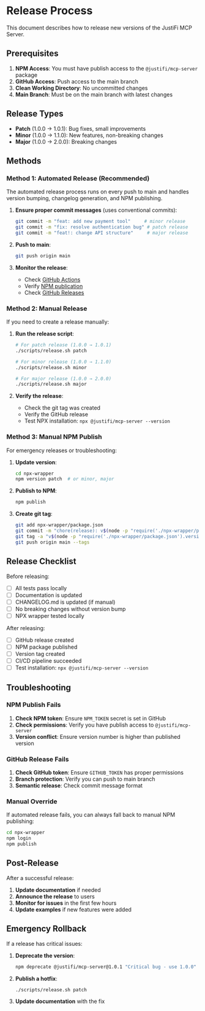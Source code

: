 # Release Process

This document describes how to release new versions of the JustiFi MCP Server.

## Prerequisites

1. **NPM Access**: You must have publish access to the `@justifi/mcp-server` package
2. **GitHub Access**: Push access to the main branch
3. **Clean Working Directory**: No uncommitted changes
4. **Main Branch**: Must be on the main branch with latest changes

## Release Types

- **Patch** (1.0.0 → 1.0.1): Bug fixes, small improvements
- **Minor** (1.0.0 → 1.1.0): New features, non-breaking changes
- **Major** (1.0.0 → 2.0.0): Breaking changes

## Methods

### Method 1: Automated Release (Recommended)

The automated release process runs on every push to main and handles version bumping, changelog generation, and NPM publishing.

1. **Ensure proper commit messages** (uses conventional commits):
   ```bash
   git commit -m "feat: add new payment tool"     # minor release
   git commit -m "fix: resolve authentication bug" # patch release
   git commit -m "feat!: change API structure"     # major release
   ```

2. **Push to main**:
   ```bash
   git push origin main
   ```

3. **Monitor the release**:
   - Check [GitHub Actions](https://github.com/justifi-tech/mcp-server/actions)
   - Verify [NPM publication](https://www.npmjs.com/package/@justifi/mcp-server)
   - Check [GitHub Releases](https://github.com/justifi-tech/mcp-server/releases)

### Method 2: Manual Release

If you need to create a release manually:

1. **Run the release script**:
   ```bash
   # For patch release (1.0.0 → 1.0.1)
   ./scripts/release.sh patch
   
   # For minor release (1.0.0 → 1.1.0)
   ./scripts/release.sh minor
   
   # For major release (1.0.0 → 2.0.0)
   ./scripts/release.sh major
   ```

2. **Verify the release**:
   - Check the git tag was created
   - Verify the GitHub release
   - Test NPX installation: `npx @justifi/mcp-server --version`

### Method 3: Manual NPM Publish

For emergency releases or troubleshooting:

1. **Update version**:
   ```bash
   cd npx-wrapper
   npm version patch  # or minor, major
   ```

2. **Publish to NPM**:
   ```bash
   npm publish
   ```

3. **Create git tag**:
   ```bash
   git add npx-wrapper/package.json
   git commit -m "chore(release): v$(node -p "require('./npx-wrapper/package.json').version")"
   git tag -a "v$(node -p "require('./npx-wrapper/package.json').version")" -m "Release v$(node -p "require('./npx-wrapper/package.json').version")"
   git push origin main --tags
   ```

## Release Checklist

Before releasing:

- [ ] All tests pass locally
- [ ] Documentation is updated
- [ ] CHANGELOG.md is updated (if manual)
- [ ] No breaking changes without version bump
- [ ] NPX wrapper tested locally

After releasing:

- [ ] GitHub release created
- [ ] NPM package published
- [ ] Version tag created
- [ ] CI/CD pipeline succeeded
- [ ] Test installation: `npx @justifi/mcp-server --version`

## Troubleshooting

### NPM Publish Fails

1. **Check NPM token**: Ensure `NPM_TOKEN` secret is set in GitHub
2. **Check permissions**: Verify you have publish access to `@justifi/mcp-server`
3. **Version conflict**: Ensure version number is higher than published version

### GitHub Release Fails

1. **Check GitHub token**: Ensure `GITHUB_TOKEN` has proper permissions
2. **Branch protection**: Verify you can push to main branch
3. **Semantic release**: Check commit message format

### Manual Override

If automated release fails, you can always fall back to manual NPM publishing:

```bash
cd npx-wrapper
npm login
npm publish
```

## Post-Release

After a successful release:

1. **Update documentation** if needed
2. **Announce the release** to users
3. **Monitor for issues** in the first few hours
4. **Update examples** if new features were added

## Emergency Rollback

If a release has critical issues:

1. **Deprecate the version**:
   ```bash
   npm deprecate @justifi/mcp-server@1.0.1 "Critical bug - use 1.0.0"
   ```

2. **Publish a hotfix**:
   ```bash
   ./scripts/release.sh patch
   ```

3. **Update documentation** with the fix
